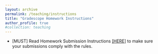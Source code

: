 ```yaml
---
layout: archive
permalink: /teaching/instructions
title: "Gradescope Homework Instructions"
author_profile: true
#collection: teaching
---
```


* [MUST] Read Homework Submission Instructions <a href="https://weiqichu.github.io/files/instructions_hw.pdf">[HERE]</a> to make sure your submissions comply with the rules. 
 
<!-- * Final Project Instructions <a href="https://weiqichu.github.io/files/instructions_project.pdf">[HERE]</a> 

<!-- * Final Project Ideas <a href="https://weiqichu.github.io/files/final_project_ideas.pdf">[HERE]</a> 

